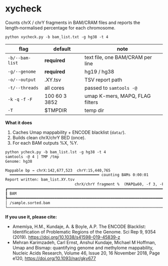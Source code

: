 # xycheck
Counts chrX / chrY fragments in BAM/CRAM files and reports the length‑normalised percentage for each chromosome.

```
python xycheck.py -b bam_list.txt -g hg38 -t 4
```

| flag                | default       | note                               |
| ------------------- | ------------- | ---------------------------------- |
| `-b/--bam-list`     | **required**  | text file, one BAM/CRAM per line   |
| `-g/--genome`       | **required**  | hg19 / hg38                        |
| `-o/--output`       | <list>.XY.tsv | TSV report path                    |
| `-t/--threads`      | all cores     | passed to `samtools -@`            |
| `-k` `-q` `-f` `-F` | 100 60 3 3852 | umap K-mers, MAPQ, FLAG filters    |
| `-T`                | \$TMPDIR      | temp dir                           |

**What it does**

1. Caches Umap mappability + ENCODE blacklist (`data/`).
2. Builds clean chrX/chrY BED (once).
3. For each BAM outputs %X, %Y.

```txt
python ycheck.py -b bam_list.lst -g hg38 -t 4
samtools -@ 4 | TMP /tmp
Genome: hg38

Mappable bp → chrX:142,677,523  chrY:15,440,765
  ━━━━━━━━━━━━━━━━━━━━━━━━━━━━━━━━━━━━━━━━ counting BAMs 0:00:01
Report written: bam_list.XY.tsv
                               chrX/chrY fragment %  (MAPQ≥60, -f 3, -F 3852)
┏━━━━━━━━━━━━━━━━━━━━━━━━━━━━━━━━━━━━━━━━━━━━━━━━━━━━━━━━━━━━━━━━━━━━━━━━━━━━━━━━━━━━┳━━━━━━━┳━━━━━━━┓
┃ BAM                                                                                ┃    %X ┃    %Y ┃
┡━━━━━━━━━━━━━━━━━━━━━━━━━━━━━━━━━━━━━━━━━━━━━━━━━━━━━━━━━━━━━━━━━━━━━━━━━━━━━━━━━━━━╇━━━━━━━╇━━━━━━━┩
│ /sample.sorted.bam                                                                 │ 50.00 │ 50.00 │
└────────────────────────────────────────────────────────────────────────────────────┴───────┴───────┘
```

**If you use it, please cite:**

 - Amemiya, H.M., Kundaje, A. & Boyle, A.P. The ENCODE Blacklist: Identification of Problematic Regions of the Genome. Sci Rep 9, 9354 (2019). https://doi.org/10.1038/s41598-019-45839-z
 - Mehran Karimzadeh, Carl Ernst, Anshul Kundaje, Michael M Hoffman, Umap and Bismap: quantifying genome and methylome mappability, Nucleic Acids Research, Volume 46, Issue 20, 16 November 2018, Page e120, https://doi.org/10.1093/nar/gky677
   
